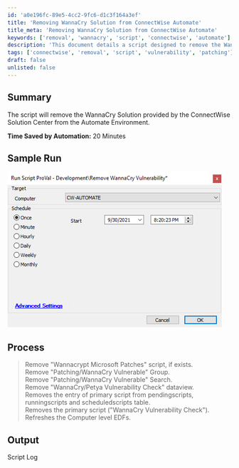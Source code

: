 ```yaml
---
id: 'a0e196fc-89e5-4cc2-9fc6-d1c3f164a3ef'
title: 'Removing WannaCry Solution from ConnectWise Automate'
title_meta: 'Removing WannaCry Solution from ConnectWise Automate'
keywords: ['removal', 'wannacry', 'script', 'connectwise', 'automate']
description: 'This document details a script designed to remove the WannaCry solution from the ConnectWise Automate environment, including the steps involved and the expected output. The automation process is expected to save approximately 20 minutes of manual effort.'
tags: ['connectwise', 'removal', 'script', 'vulnerability', 'patching']
draft: false
unlisted: false
---
```

## Summary

The script will remove the WannaCry Solution provided by the ConnectWise Solution Center from the Automate Environment. 

**Time Saved by Automation:** 20 Minutes

## Sample Run

![Sample Run](../../../static/img/Remove-WannaCry-Vulnerability-Solution/image_1.png)

## Process

> Remove "Wannacrypt Microsoft Patches" script, if exists.  
> Remove "Patching/WannaCry Vulnerable" Group.  
> Remove "Patching/WannaCry Vulnerable" Search.  
> Remove "WannaCry/Petya Vulnerability Check" dataview.  
> Removes the entry of primary script from pendingscripts, runningscripts and scheduledscripts table.  
> Removes the primary script ("WannaCry Vulnerability Check").  
> Refreshes the Computer level EDFs.  

## Output

Script Log






